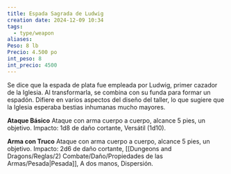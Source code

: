 ```yaml
---
title: Espada Sagrada de Ludwig
creation date: 2024-12-09 10:34
tags:
  - type/weapon
aliases: 
Peso: 8 lb
Precio: 4.500 po
int_peso: 8
int_precio: 4500
---
```

Se dice que la espada de plata fue empleada por Ludwig, primer cazador de la Iglesia. Al transformarla, se combina con su funda para formar un espadón. Difiere en varios aspectos del diseño del taller, lo que sugiere que la Iglesia esperaba bestias inhumanas mucho mayores.  

**Ataque Básico**
Ataque con arma cuerpo a cuerpo, alcance 5 pies, un objetivo.
Impacto: 1d8 de daño cortante, Versátil (1d10).

**Arma con Truco**
Ataque con arma cuerpo a cuerpo, alcance 5 pies, un objetivo.
Impacto: 2d6 de daño cortante, [[Dungeons and Dragons/Reglas/2) Combate/Daño/Propiedades de las Armas/Pesada|Pesada]], A dos manos, Dispersión.